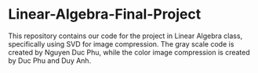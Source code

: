 # Linear-Algebra-Final-Project
This repository contains our code for the project in Linear Algebra class, specifically using SVD for image compression. 
The gray scale code is created by Nguyen Duc Phu, while the color image compression is created by Duc Phu and Duy Anh.
